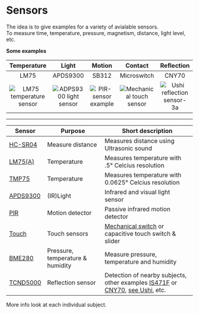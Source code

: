 # Sensors

The idea is to give examples for a variety of avialable sensors.  
To measure time, temperature, pressure, magnetism, distance, light level, etc.  

**Some examples**

| Temperature | Light | Motion | Contact | Reflection |  
| :----: | :--------: | :---: | :------: | :----------: |  
| LM75 | APDS9300 | SB312 | Microswitch | CNY70 |  
| ![LM75 temperature sensor](https://user-images.githubusercontent.com/11397265/154798280-a0c6dd93-676c-4301-925d-88984904f4e4.jpg)  | ![ADPS9300 light sensor](https://user-images.githubusercontent.com/11397265/154798292-9c3b40ce-b7af-441e-ba1c-d94350d0d21a.jpg) | ![PIR-sensor example](https://user-images.githubusercontent.com/11397265/154798297-0391d3e3-3ed6-4926-bfb7-337668134196.jpg) | ![Mechanical touch sensor](https://user-images.githubusercontent.com/11397265/154798394-5ae9f9bf-3c89-4a43-bd54-f2d936f69e82.jpg) | ![Ushi reflection sensor-3a](https://user-images.githubusercontent.com/11397265/154798472-a9057e57-5b72-4e76-a287-f931f350666e.jpg) |

   ***

|  Sensor | Purpose |  Short description |
| -------- | ------------ | --------------------------------------------------------------- | 
| [HC-SR04](Measuring-distance) | Measure distance | Measures distance using Ultrasonic sound |
| [LM75(A)](https://github.com/project-forth-works/project-forth-works/blob/main/Communication-Protocols/I2C/Device-drivers/LM75.f) | Temperature | Measures temperature with .5° Celcius resolution |
| [TMP75](https://github.com/project-forth-works/project-forth-works/blob/main/Communication-Protocols/I2C/Device-drivers/TMP75.f) | Temperature | Measures temperature with  0.0625° Celcius resolution |
| [APDS9300](https://github.com/project-forth-works/project-forth-works/blob/main/Communication-Protocols/I2C/Device-drivers/APDS9300.f) | (IR)Light | Infrared and visual light sensor |
| [PIR](https://home.hccnet.nl/willem.ouwerkerk/egel-for-msp430/egel%20for%20launchpad.html#e018) | Motion detector | Passive infrared motion detector |
| [Touch](https://home.hccnet.nl/willem.ouwerkerk/egel-for-msp430/egel%20for%20launchpad.html#e019) | Touch sensors | [Mechanical switch](https://home.hccnet.nl/willem.ouwerkerk/egel-for-msp430/egel%20for%20launchpad.html#e018) or capacitive touch switch & slider |
| [BME280](https://github.com/project-forth-works/project-forth-works/blob/main/Communication-Protocols/SPI/GD32VF/mecrisp-quintus/BME280/BMP280.fs) | Pressure, temperature & humidity |  Measure pressure, temperature and humidity |
| [TCND5000](Reflection-sensors) | Reflection sensor | Detection of nearby subjects, other examples [IS471F](https://www.sigmaelectronica.net/manuals/IS471F.pdf) or [CNY70](https://www.vishay.com/docs/83751/cny70.pdf), [see Ushi](https://home.hccnet.nl/willem.ouwerkerk/download/ushiboek.pdf), etc. | 

More info look at each individual subject.  
